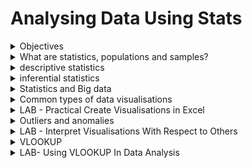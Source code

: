 # Analysing Data Using Stats

<details><summary> Objectives </summary>

Objectives

In this module, I learnt why understanding basic statistics is essential for anyone working with data. At first, I thought visualisations alone could tell the story, but I realised that without knowing the underlying statistics, charts can be misleading or misinterpreted. Statistics is the foundation that helps me make sense of numbers and ensures I can make informed decisions based on data.

Reflection: I now understand that statistics isn’t just about calculations; it’s about thinking critically about what the numbers actually mean and how they connect to the real world.


What I Will Learn

The main goal of this module is to create visualisations in Excel, like charts and graphs, but before I can do that effectively, I need to understand the statistical concepts behind them. It’s like learning the grammar before writing a story. Without the basics, visualisations can look impressive but might tell the wrong story.

Reflection: I realised I often just create charts without checking the data or thinking about what the chart is really showing. This module will help me stop doing that and start using charts to communicate insights clearly.


Why Statistics Matters

I learnt that statistics helps with analysing trends, summarising information, comparing groups, and identifying patterns or anomalies in data. Even simple concepts like averages, percentages, or ranges give context to what I see in a spreadsheet. Understanding statistics also means I can explain my findings confidently to others instead of just showing them numbers.

Reflection: This made me reflect on past work where I might have misread data because I didn’t fully consider the underlying statistics. Knowing the why behind the numbers makes me a more thoughtful analyst.


Visualisations in Excel

Creating graphs or charts in Excel is more than dragging data into a chart type. I learnt that the type of chart I choose must match the kind of data I have and the story I want to tell. For example, using a bar chart for categorical comparisons or a line chart for trends over time. Choosing the wrong chart type can confuse the audience, even if the data is correct.

Reflection: I found this interesting because I’ve seen charts in reports before that looked professional but were actually misleading. Learning the statistical basis for visualisation will help me avoid that mistake.


By the end of this module, I hope to feel more confident interpreting data, applying statistical concepts, and presenting my findings visually. I want to be able to not just make charts, but tell the story behind the numbers. This module is helping me build a mindset where I question, check, and think critically about data before presenting it. Understanding statistics feels like a superpower for making smart, informed decisions with data.

</details>

<details><summary> What are statistics, populations and samples? </summary>


In statistics, a **population** is the entire group I am interested in studying. It’s like imagining all the people, items, or events that could possibly be included in my analysis. For example, if I want to know the average height of students in my school, the population would be every single student in the school. Populations are usually very large, and it’s often not practical to collect data from every member.  

A **sample** is a smaller part of the population that I actually collect data from. The idea is that the sample should represent the population well, so I can make conclusions about the bigger group without having to measure everyone. Using the height example, I might measure just one class of students instead of the whole school.  

Reflection: I realised that understanding the difference between populations and samples is key to making sure my results are meaningful. If I take a sample that isn’t representative, my conclusions could be completely wrong. This made me think about how careful I need to be when choosing who or what I include in my analysis.

Why It Matters

Samples are important because collecting data from a whole population can be expensive, time-consuming, or impossible. By taking a good sample, I can still get accurate insights. I also learnt that statistical formulas, like averages or variances, work differently depending on whether I’m using population data or sample data. For example, the way I calculate standard deviation changes slightly because I’m accounting for the fact I’m estimating from a sample, not measuring the full population.

Reflection: I used to assume that numbers from a small set could just be scaled up to represent the whole group, but now I understand why statisticians adjust calculations when using samples. It’s about reducing bias and making estimates more reliable.

Key Takeaways

- Populations = everyone or everything I want to study.  
- Samples = a smaller group chosen to represent the population.  
- The goal is to use the sample to make informed statements about the population.  
- Choosing a random and representative sample is crucial; otherwise my data could be misleading.  
- Statistical measures can change depending on whether I am working with a population or a sample.  

</details>

<details><summary> descriptive statistics</summary>

Descriptive statistics are about **summarising and describing the data I have**. They don’t try to predict anything or make assumptions about people or things I haven’t measured. It’s like looking at a snapshot of the data and explaining what I see.

For example, if I use a fitness tracker and record my daily steps and heart rate over 10 days, I can use descriptive statistics to say things like: I met my step goal 6 out of 10 days (60%), my highest heart rate was 140 bpm, and my average heart rate was 72 bpm. These numbers summarise what happened in my data without making assumptions about anyone else or what might happen in the future.

Reflection: I realised that descriptive statistics are really useful for **understanding trends and patterns** in data I already have. They help me see the big picture clearly without getting distracted by guesses or predictions.

What They Can Show

Descriptive statistics can tell me:

- How many data points I have in my set  
- The range of values (highest and lowest numbers)  
- How often certain values occur  
- Trends or patterns in the data  

I can show these results using **numbers or charts**, like pie charts, bar charts, or histograms. These visualisations make it easier to understand and communicate what the data is saying.  

Reflection: I noticed that even though descriptive statistics can give me a clear view of the data, they **cannot compare groups, make conclusions, or predict the future**. That’s something I need to remember, because it’s easy to make assumptions if I forget this limitation.

Why It Matters

In the fitness tracker example, even if I see that I only hit my goal 60% of the time, I cannot say I am unhealthy. I also cannot use my 10-day data to predict how other people with similar characteristics will perform. Descriptive statistics are only about **what has already happened in the data I collected**.

Reflection: This helped me understand why data analysts often start with descriptive statistics before doing anything else. It’s the first step to really knowing the data before making any guesses or predictions.

</details>

<details><summary>inferential statistics </summary>

Inferential statistics are about going beyond the data I already have. Instead of just describing my dataset (like with descriptive statistics), I can take a **smaller sample of a population** and then make predictions or draw conclusions about the bigger population it represents.  


For example, if I wanted to know how healthy people in a whole city are, I wouldn’t be able to track every single person. That would take too much time and money. Instead, I could take a smaller group of people (a sample) and study them. Then, using inferential statistics, I could use what I find from the sample to say something about the health of the whole city.  


Reflection: This made me realise that inferential statistics are powerful because they allow me to make conclusions about bigger groups even when I don’t have all the data. At the same time, I also understand why I need to be careful — because the way I choose my sample affects how accurate my conclusions will be.


Key Points  

- Inferential statistics lets me **generalise** from a sample to a larger population.  
- It helps with **testing hypotheses**, like checking whether a pattern I see in a small group might also apply to the wider group.  
- The challenge is making sure the **sample is representative**. If it doesn’t reflect the population properly, then my conclusions could be misleading.  
- Different **sampling techniques** can be used to reduce error and increase confidence. The type of technique depends on the type of data I’m working with.  


Reflection: 

I now see the difference between descriptive and inferential statistics more clearly. Descriptive statistics are about “what is happening in the data I already collected,” while inferential statistics are about “what this data might mean for a larger group.” It feels like moving from just looking at facts to making predictions or testing ideas. That shift is what makes inferential statistics such an important tool for data analysts.  

</details>

<details><summary> Statistics and Big data</summary>


What I Understand  

When working with **big data**, there are special challenges that don’t appear as much with smaller datasets. Descriptive statistics are still useful, because they allow me to summarise what the sample looks like and check the **quality of the data**.  


For example, data in big datasets can come from many sources, and some data points might be **corrupted, missing, or incomplete**. Descriptive statistics can help me figure out how much of the data is reliable and what I might need to remove before analyzing it. Graphs like histograms, pie charts, and bar charts are particularly helpful here, because they give me a quick visual understanding of which data points are valid or problematic.  


Example: If I’m analysing a sample of tweets, some tweets may only have text while others have both text and images. Whether or not I include the tweets with images depends on the question I am trying to answer. If my analysis requires only text data, tweets with images might be considered invalid for that study. Descriptive statistics allow me to spot these issues quickly.  


Inferential statistics are also important in big data analytics because they let me make conclusions beyond the immediate sample. Some common inferential techniques in big data include:  

- **Cluster Analysis** – Helps find groups of observations that are similar to each other. This is useful for segmenting customers, users, or patterns in large datasets.  
- **Association Analysis** – Looks for co-occurrences of values in different variables. For example, which products are often bought together.  
- **Regression Analysis** – Measures and predicts the relationship between one or more variables. For instance, how changes in marketing spend might affect sales numbers.  


Reflection:  

Reading this made me realise how descriptive and inferential statistics work together in big data. Descriptive stats help me **clean and understand the data**, while inferential stats help me **extract meaning, find patterns, and make predictions**. I also see that in big datasets, even small errors or missing data points can have a big effect, which is why checking data quality first is crucial.  

This reinforces for me that statistics isn’t just about numbers — it’s about making sense of messy, real-world data so that the conclusions I draw are meaningful and trustworthy. It also makes me appreciate why data analysts spend so much time preparing data before diving into deeper analysis.

</details> 

<details><summary>Common types of data visualisations </summary>

I’ve learned that there are many ways to show data visually, and choosing the right one is important for understanding what the data is really telling us. To decide, I need to ask myself some key questions:


How many variables do I want to show?


How many data points are in each variable?


Is the data over time, or am I comparing values at one point in time?


Answering these questions helps me pick the visualisation that makes the most sense for my data.


Here are some common chart types and what I understand about them:


Line Charts – Line charts are useful when I want to show trends over time. They are best for continuous data, like daily sales or temperature changes over a week. Each point on the line represents a data value at a specific time, and the line connects the points to show the trend. I’ve realised line charts are very helpful when I need to see patterns, peaks, or drops in data over a period. They also make it easier to compare multiple variables at once, if I add more lines to the same chart.


Column Charts – Column charts show comparisons between categories. I understand that each column represents a category and the height shows the value. They work well when I want to see differences at a glance, like which product sold the most. They are simple to read and easy to understand for most people. They are less effective if I have too many categories because the chart can get crowded.


Bar Charts – Bar charts are similar to column charts but horizontal. I find them useful when category names are long, because it’s easier to read text from left to right than stacked vertically. They are also helpful when comparing a large number of categories, because horizontal bars are easier to fit on a page or screen.


Pie Charts – Pie charts show proportions of a whole. I understand that each slice represents a part of the total, so the size of the slice matters. They are good when I want to highlight percentages, like the share of sales from different regions. However, I’ve learned that too many slices can make it hard to see differences, so pie charts are best for a small number of categories.


Scatter Plots – Scatter plots are used to show the relationship between two variables. Each point represents one observation. I’ve found them very helpful to spot patterns, correlations, or outliers. For example, I can see if higher advertising spend is associated with higher sales. They don’t show proportions or trends over time, but they are great for exploring how variables interact.
From doing this section, I’ve realised that choosing the right chart is not just about making the data look nice. It’s about making the story behind the data clear. A good visualisation helps me, and anyone else looking at the data, to see patterns, comparisons, and trends quickly. It also makes it easier to communicate findings and make decisions based on the data.

</details>

<details><summary>LAB - Practical Create Visualisations in Excel </summary>



Objectives


In this lab, I am learning how to create charts in Microsoft Excel to visualise data.


There are three main parts to this lab:


Part 1: Creating a Line Chart

Part 2: Creating a Column Chart

Part 3: Creating a Pie Chart


The main goal of this lab is to help me understand how visualising data can make it easier to see trends, relationships, and patterns that I might not notice just by looking at the numbers.


I’ve realised that when looking at raw numbers in a dataset, it can be difficult to interpret the data or make decisions from it. Visualising the data helps me see patterns, trends over time, and comparisons across groups.
In this lab, I am using sample datasets to create three different types of charts, and each one teaches me a slightly different way to analyse the data.


Part 1: Creating a Line Chart


The purpose of a line chart is to show trends over time. In this example, I am looking at Profit and Revenue over the years 2017–2021.
Download the data file


I downloaded the sample file Bike Sales_Visualizations_Lab.xlsx to my OneDrive and opened it in Excel.
There are four worksheets, and I will use each one for different visualisations.


Insert the line chart
I selected the Revenue and Profit by Year worksheet.

I selected the data from cells A3 to C8.

From the Insert menu, I chose the Line chart with Markers option.

I could immediately see a chart with the years on the x-axis and the dollar amounts on the y-axis.

Format the chart

I changed the vertical axis to USD currency with zero decimal places to make the numbers clearer.

I added a chart title, “Revenue vs. Profits”.

I renamed the legend items to “Annual Profit” and “Annual Revenue” so the chart was easy to understand at a glance.

I positioned the legend to the right.

I added axis titles: “Year” for the horizontal axis and “US Dollars” for the vertical axis.


Doing this made me realise that formatting is just as important as creating the chart itself. Even a chart with the right data can be confusing if the labels and numbers are not clear.


Part 2: Creating a Column Chart

*inserting chart*
Column charts are best for comparing values across categories. Here, I am looking at Product Revenue by Country.

I selected cells A3 to E10 in the Product Revenue by Country worksheet.

I inserted a stacked column chart.

The x-axis shows the countries, and the y-axis shows the revenue totals in dollars.

*Formatting the chart*

I gave the chart the title “Product Revenue by Country”.

I changed the vertical axis to USD currency with zero decimal places.

I positioned the legend to the right.

I added axis titles: “Country” for the horizontal axis and “US Dollars” for the vertical axis.

This part helped me see that column charts are useful when comparing multiple groups at a single point in time. The stacked columns also made it easier to see which products contributed the most to each country’s revenue.


Part 3: Creating a Pie Chart


Pie charts are helpful for showing proportions. In this part, I am visualising Revenue by Age Group.

*Inserting the pie chart*

I selected cells A3 to B7.

I inserted a 2D Pie chart.

Each slice of the pie represents the revenue share of each age group.


*Formatting the chart*


I added the title “Revenue Comparison by Age Group”.

I moved the legend to the right.

I added data labels to show both the category name and the percentage of total revenue.

This part made me realise that pie charts are great for showing the proportion of a whole, but they can be confusing if there are too many categories. The labels and percentages really help make the chart readable.


While working through this lab, I experimented with changing chart types and options. I noticed that some charts made the data easier to understand, while others made it confusing.

Line charts are best for trends over time.

Column charts are best for comparing groups.

Pie charts are best for showing proportions.

I’ve also realised that formatting, including titles, axis labels, legends, and data labels, is essential. Without these, even a correctly plotted chart can be hard to read.

</details>


<DETAILS><SUMMARY> Outliers and anomalies </SUMMARY>

Before doing any data analysis, I have to clean the data first.


Part of cleaning means checking for outliers (data points that don’t fit with the rest).


These need attention, because they can either be mistakes or they can be important signals in the data.

An outlier = a value that is much higher or much lower than the others.


Example: one data point sitting far away from the rest of the cluster.


Key thing:

Sometimes it’s just an error → if left in, it could mess up the results.


Sometimes it’s real → and could actually tell me something meaningful


### Why investigate anomalies?

If I ignore them, my analysis could become inaccurate.


If I check them properly, I can:


Correct mistakes.


Keep the “true” unusual values that might explain something important.


So, investigating anomalies is really about making sure my results are valid and trustworthy.


With small datasets, it’s usually simple: just sort or filter the numbers and the odd one stands out.


With big datasets, it’s much harder → I need proper tools to find them.


Two common visualisation methods:

Scatter plots → show individual points and make “odd” ones visible.


Box plots → highlight values that sit way outside the normal range.
</DETAILS>

<details><summary> LAB - Interpret Visualisations With Respect to Others </summary>

# OBJECTIVE

I’m using Excel to spot **outliers** (weird values that don’t fit) 

# KEY DEFINITIONS 

**Outlier**  

A value that’s way bigger or way smaller than the rest. Could be a mistake, could be important.

**PivotTable**  

A quick summary table. It groups raw rows so I can see totals by date, country, etc.

**Scatter chart**  

A dot plot. Each dot is a value. Dots far away from the pack = suspicious.

**LARGE / SMALL**  

Excel functions that pull out the biggest or smallest values without me scrolling for ages.

### Objective

This lab is about learning to identify outliers in a dataset using Excel. Outliers are values that are much higher or lower than the rest of the data, and they can either be mistakes or important signals. Understanding them is key because they can dramatically affect analysis, so it’s not just about finding weird numbers — it’s about interpreting what they mean.


Part 1: Examine a Dataset for Outliers


Step 1: Opening the Dataset


I opened the file Bike Sales_Outlier_Lab.xlsx in Excel online.


Reflection: The first step is simple but crucial — if you can’t access the dataset, nothing else matters. Just opening it and seeing the data helps me start thinking about patterns, like which columns might matter for spotting unusually high or low sales.


Step 2: Creating a Pivot Table


I inserted a PivotTable into a new worksheet and included the Date and Order_Quantity fields.
Reflection: Pivot tables are so useful because they summarise data instantly. Instead of scrolling through dozens of rows, I can see total orders per day. It’s easier to notice when one day spikes far above the others. I also realised that without summarising, outliers might hide among normal-looking data points — this step is about clarity and perspective.


Step 3: Sorting to Identify Outliers


Next, I sorted the Sum of Order_Quantity column from highest to lowest.
Reflection: Sorting is the most basic way to flag extremes. Seeing the largest values on top makes it obvious that December 19th had an unusually high order quantity. Even with small datasets, this step immediately shows which data points might need further investigation. The “why” here is about efficiency — this is the first filter to flag anomalies.


Step 4: Using a Scatter Plot


I copied the pivot table data to blank columns, because Excel won’t chart directly from a pivot table, then inserted a scatter plot with Date on the x-axis and Order_Quantity on the y-axis.

Reflection: Visualising the data makes patterns obvious. On the scatter plot, the December 19th data point sticks out like a sore thumb. Scatter plots are especially important when datasets get larger — numbers alone can be overwhelming, but a chart lets me “see” anomalies. This step reinforced that visual thinking is as important as the numbers themselves.


Step 5: Using LARGE and SMALL Functions

I used formulas to extract the highest and lowest values:

=LARGE($E$4:$E$27,1) gives the highest value.

=LARGE($E$4:$E$27,ROW($1:5)) gives the top 5 highest.

=SMALL($E$4:$E$27,ROW($1:6)) gives the lowest 6.


Reflection: Functions like LARGE and SMALL are invaluable for large datasets. Instead of scanning hundreds or thousands of rows, I can instantly find extreme values. This step highlighted the importance of systematic approaches in data analysis — it’s about speed and accuracy when dealing with a lot of information.


**Handling Outliers**
Once outliers are found, I considered how to deal with them. There are two main options:


1. Delete Outliers
Sometimes outliers are just errors. Removing them ensures that these mistakes don’t distort analysis. But it’s important to save a copy of the dataset first to investigate the source. Reflection: I realised that blindly deleting data could hide important patterns, so keeping a backup is a way of being responsible as an analyst.


2. Normalise Outliers
Another approach is to adjust the outlier to be closer to the other values. For example, changing a spike from 43 orders to 20 if the normal maximum is 19. Reflection: This is a more nuanced approach — it keeps the data usable without letting one extreme value dominate. But it requires careful thinking and research to avoid skewing results. I learned that outlier management isn’t just technical; it’s also about judgement and context.


Reflection

Working through this lab made me think differently about outliers. At first, I just wanted to find “weird” numbers, but now I understand that the context is everything. Outliers can represent mistakes, rare events, or hidden insights. Sorting, charting, and using formulas are just tools — the key is understanding why a value stands out and deciding what to do with it. This lab showed me that data cleaning is not a boring pre-step; it’s a critical part of analysis that shapes every conclusion drawn from the dataset.
If you like, I can do the Visualizations Lab next in this same reflective, GitHub-friendly style, so your entire Excel notes set feels cohesive and personal. Do you want me to do that now?

</DETAILS>

<details><summary> VLOOKUP </summary>

### Objective

The goal is to understand how VLOOKUP works and how it can be used for data analysis and cleaning. This lab focuses on finding information in large datasets and identifying duplicates or related data points efficiently.


What is VLOOKUP?


Definition: VLOOKUP stands for “vertical lookup.” It searches for a value in the leftmost column of a table and returns a value from the same row in another column.
Why it matters: In big spreadsheets, manually looking for a specific value is slow and prone to mistakes. VLOOKUP automates this process, making data analysis much faster and more reliable.


Four key components of VLOOKUP:

- Lookup Value – the specific value you want to find.
- Table Array – the range of cells where the function will search.
- Column Index Number – the column in the range containing the value to return.
- Range Lookup – TRUE for approximate match, FALSE for exact match.


Reflection: Understanding these components is crucial. If any part is wrong (e.g., wrong column number or forgetting FALSE for exact match), the function can give incorrect results. This helps me remember that VLOOKUP isn’t just a formula — it’s a logical search tool.


Using VLOOKUP to Look Up a Typed Value

Example: Find a movie budget by typing the movie title.

Formula:

=VLOOKUP(G2, A1:D11, 3, FALSE)

G2 = typed movie title (lookup value)

A1:D11 = table where data is stored

3 = column with the budget

FALSE = exact match required


Reflection: This shows why VLOOKUP is powerful — I can type a movie name once and immediately get the corresponding budget. It also illustrates the importance of exact matching; without FALSE, Excel might return the wrong budget if the list isn’t sorted.


Using VLOOKUP for Data Cleaning

VLOOKUP can also check for duplicates or inconsistencies across lists.

Example: Check if any villain is also listed as a superhero.


Formula:

=VLOOKUP(B2, $A$2:$A$10, 1, FALSE)

B2 = villain name being checked

$A$2:$A$10 = superhero column (absolute reference)

1 = column to return (the same column here)

FALSE = exact match


Reflection: Using absolute references ($) is critical because it ensures that copying the formula down the column doesn’t change the range. This shows me how VLOOKUP can scale across many rows without losing accuracy. The #N/A error naturally indicates that the villain is not in the superhero list, which is a clever way to flag data issues without extra work.


Customizing VLOOKUP Results

VLOOKUP can be combined with IF and ISNA to return more descriptive results:

Formula:

=IF(ISNA(VLOOKUP(B2, $A$2:$A$10, 1, FALSE)), "Unique", "Duplicate")

ISNA checks if VLOOKUP returned an error (#N/A).

IF then returns “Unique” if there’s no match, “Duplicate” if a match exists.

Reflection: This step shows how formulas can be made user-friendly. Instead of seeing cryptic errors, I get meaningful labels. It highlights the importance of not just finding data but interpreting it in a way that makes sense for decision-making or reporting.


### XLOOKUP – An Alternative


XLOOKUP is a newer function that solves some limitations of VLOOKUP:

Can search any column, not just the leftmost.

Defaults to exact match.

Not backwards compatible, so older Excel versions may not support it.


Reflection: XLOOKUP is more flexible and safer in some scenarios, but VLOOKUP remains widely used and reliable for backwards-compatible sheets. It’s helpful to know both so I can adapt based on Excel version constraints.


ending note

Learning VLOOKUP is about more than memorising a formula. It’s about thinking logically about how data is structured: which column to search, what to return, and how to handle missing values. VLOOKUP and its variations are foundational tools for efficiently exploring, validating, and cleaning data. Combining them with IF and ISNA shows how Excel can communicate findings clearly, not just compute numbers.

</details>

<details><summary> LAB- Using VLOOKUP In Data Analysis </summary>

### Objectives

In this lab, I will use the VLOOKUP function in Excel to:


Part 1: Examine a large dataset and understand why search functions are necessary.

Part 2: Apply the VLOOKUP function to retrieve meaningful information from the dataset.

Why this lab matters:

VLOOKUP provides a systematic way of locating and extracting specific information from big datasets. It ensures that searches are both fast and accurate, reducing human error and making data analysis manageable.


Part 1 – Initial Examination of the Dataset


Applying VLOOKUP


Step 1: Select a Result Display Area

To keep results clear and separate from raw data, I created a small input/output area on the right-hand side of the worksheet.

In U3, I typed: Sales_Order# =

In U4: Product =

In U5: Order_Quantity =

Why this matters: Using a dedicated area avoids cluttering the main dataset and creates a consistent “search hub” where queries and results are displayed. This is especially helpful when datasets are very large.


Step 2: Create the VLOOKUP Functions

Formulas created:

In V4:

=VLOOKUP(V3, A2:S753, 13, FALSE)

In V5:

=VLOOKUP(V3, A2:S753, 14, FALSE)


Breaking it down:

V3 - the lookup value (Sales_Order# entered by the user).

A2:S753 - the dataset range covering all rows and columns.

13 - tells Excel to return the Product (column 13 of the dataset).

14 - tells Excel to return the Order_Quantity (column 14).

FALSE - ensures Excel only finds exact matches.


Why this matters: Each part of the function is essential. The column index tells Excel what information to pull out, and the FALSE parameter prevents Excel from returning “close” but incorrect results.


Step 3: Test the VLOOKUP Functions

Entered 000261274 in V3.

V4 returned Road-650 Red 44 (Product).

V5 returned 2 (Order Quantity).


Observation:
If Excel removes leading zeros (e.g., showing 261274 instead of 000261274), typing '000261274 (with an apostrophe) forces Excel to keep the formatting.
Why this matters: Data formatting issues, like dropped leading zeros, can cause lookups to fail. Understanding how Excel handles text vs numbers is crucial for avoiding errors.


Step 4: Test with More Inputs

I tried additional Sales_Order# values. Results consistently returned the correct Product and Order Quantity when valid IDs were used.


Why this matters: Testing across multiple cases builds confidence in the formula’s reliability. It also confirms that the lookup range and column indexes were chosen correctly.


Step 5: Improve the VLOOKUP Function

Problem: If an invalid Sales_Order# (e.g., 12345) is entered, the result is #N/A.

Solution: Wrap the function in IFNA to provide a more user-friendly response:

In V4:

=IFNA(VLOOKUP(V3, A2:S753, 13, FALSE), "Not Found")

In V5:

=IFNA(VLOOKUP(V3, A2:S753, 14, FALSE), "Not Found")


Why this matters: Error messages like #N/A can confuse non-technical users. Returning “Not Found” communicates the same idea clearly and professionally.


</details>

